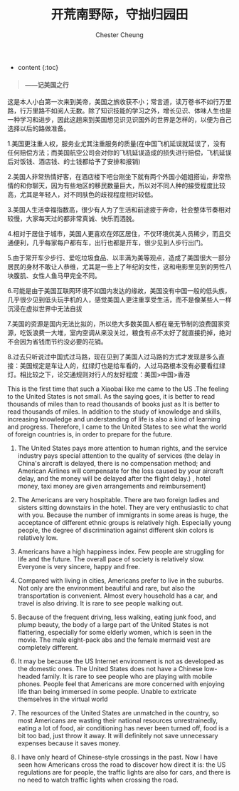 ﻿---
layout: post
title:  "开荒南野际，守拙归园田"
categories: thinking
tags: thinking America
author: Chester Cheung
---

* content
{:toc}


> #### ——记美国之行








这是本人小白第一次来到美帝，美国之旅收获不小；常言道，读万卷书不如行万里路，行万里路不如阅人无数。除了知识技能的学习之外，增长见识、体味人生也是一种学习和进步，因此这趟来到美国想见识见识国外的世界是怎样的，以便为自己选择以后的路做准备。

1.美国更注重人权，服务业尤其注重服务的质量(在中国飞机延误就延误了，没有任何赔偿方法；而美国航空公司会对你的飞机延误造成的损失进行赔偿，飞机延误后对饭钱、酒店钱、的士钱都给予了安排和报销)

2.美国人非常热情好客，在酒店楼下吧台刚坐下就有两个外国小姐姐搭讪，非常热情的和你聊天，因为有些地区的移民数量巨大，所以对不同人种的接受程度比较高，尤其是年轻人，对不同肤色的歧视程度相对较低。

3.美国人生活幸福指数高，很少有人为了生活和前途疲于奔命，社会整体节奏相对较慢，大家每天过的都非常真诚、快乐而洒脱。

4.相对于居住于城市，美国人更喜欢在郊区居住，不仅环境优美人员稀少，而且交通便利，几乎每家每户都有车，出行也都是开车，很少见到人步行出门。

5.由于常开车少步行、爱吃垃圾食品、以丰满为美等观点，造成了美国很大一部分居民的身材不敢让人恭维，尤其是一些上了年纪的女性，这和电影里见到的男性八块腹肌、女性人鱼马甲完全不同。

6.可能是由于美国互联网环境不如国内发达的缘故，美国没有中国一般的低头族，几乎很少见到低头玩手机的人，感觉美国人更注重享受生活，而不是像某些人一样沉浸在虚拟世界中无法自拔

7.美国的资源是国内无法比拟的，所以绝大多数美国人都在毫无节制的浪费国家资源，吃饭浪费一大堆，室内空调从来没关过，粮食有点不太好了就直接扔掉，绝对不会因为省钱而节约没必要的花销。

8.过去只听说过中国式过马路，现在见到了美国人过马路的方式才发现是多么直接：美国规定是车让人的，红绿灯也是给车看的，人过马路根本没有必要看红绿灯。相比较之下，论交通规则对行人的友好程度：美国>中国>香港

This is the first time that such a Xiaobai like me came to the US .The feeling to the United States is not small. As the saying goes, it is better to read thousands of miles than to read thousands of books just as It is better to read thousands of miles. In addition to the study of knowledge and skills, increasing knowledge and understanding of life is also a kind of learning and progress. Therefore, I came to the United States to see what the world of foreign countries is, in order to prepare for the future.

1. The United States pays more attention to human rights, and the service industry pays special attention to the quality of services (the delay in China's aircraft is delayed, there is no compensation method; and American Airlines will compensate for the loss caused by your aircraft delay, and the money will be delayed after the flight delay.) , hotel money, taxi money are given arrangements and reimbursement)

2. The Americans are very hospitable. There are two foreign ladies and sisters sitting downstairs in the hotel. They are very enthusiastic to chat with you. Because the number of immigrants in some areas is huge, the acceptance of different ethnic groups is relatively high. Especially young people, the degree of discrimination against different skin colors is relatively low.

3. Americans have a high happiness index. Few people are struggling for life and the future. The overall pace of society is relatively slow. Everyone is very sincere, happy and free.

4. Compared with living in cities, Americans prefer to live in the suburbs. Not only are the environment beautiful and rare, but also the transportation is convenient. Almost every household has a car, and travel is also driving. It is rare to see people walking out.

5. Because of the frequent driving, less walking, eating junk food, and plump beauty, the body of a large part of the United States is not flattering, especially for some elderly women, which is seen in the movie. The male eight-pack abs and the female mermaid vest are completely different.

6. It may be because the US Internet environment is not as developed as the domestic ones. The United States does not have a Chinese low-headed family. It is rare to see people who are playing with mobile phones. People feel that Americans are more concerned with enjoying life than being immersed in some people. Unable to extricate themselves in the virtual world

7. The resources of the United States are unmatched in the country, so most Americans are wasting their national resources unrestrainedly, eating a lot of food, air conditioning has never been turned off, food is a bit too bad, just throw it away. It will definitely not save unnecessary expenses because it saves money.

8. I have only heard of Chinese-style crossings in the past. Now I have seen how Americans cross the road to discover how direct it is: the US regulations are for people, the traffic lights are also for cars, and there is no need to watch traffic lights when crossing the road. 